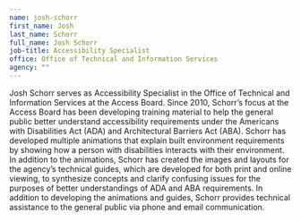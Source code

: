 ```yaml
---
name: josh-schorr
first_name: Josh
last_name: Schorr
full_name: Josh Schorr
job-title: Accessibility Specialist
office: Office of Technical and Information Services
agency: ""
---
```

Josh Schorr serves as Accessibility Specialist in the Office of Technical and Information Services at the Access Board. Since 2010, Schorr’s focus at the Access Board has been developing training material to help the general public better understand accessibility requirements under the Americans with Disabilities Act (ADA) and Architectural Barriers Act (ABA). Schorr has developed multiple animations that explain built environment requirements by showing how a person with disabilities interacts with their environment. In addition to the animations, Schorr has created the images and layouts for the agency’s technical guides, which are developed for both print and online viewing, to synthesize concepts and clarify confusing issues for the purposes of better understandings of ADA and ABA requirements. In addition to developing the animations and guides, Schorr provides technical assistance to the general public via phone and email communication.
